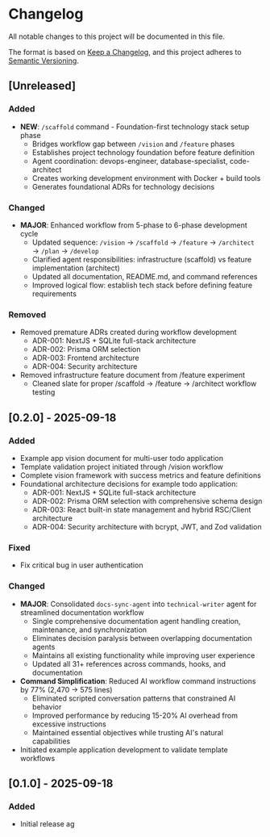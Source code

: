 # Changelog

All notable changes to this project will be documented in this file.

The format is based on [Keep a Changelog](https://keepachangelog.com/en/1.0.0/), and this project adheres to [Semantic Versioning](https://semver.org/spec/v2.0.0.html).

## [Unreleased]

### Added

- **NEW**: `/scaffold` command - Foundation-first technology stack setup phase
  - Bridges workflow gap between `/vision` and `/feature` phases
  - Establishes project technology foundation before feature definition
  - Agent coordination: devops-engineer, database-specialist, code-architect
  - Creates working development environment with Docker + build tools
  - Generates foundational ADRs for technology decisions

### Changed

- **MAJOR**: Enhanced workflow from 5-phase to 6-phase development cycle
  - Updated sequence: `/vision` → `/scaffold` → `/feature` → `/architect` → `/plan` → `/develop`
  - Clarified agent responsibilities: infrastructure (scaffold) vs feature implementation (architect)
  - Updated all documentation, README.md, and command references
  - Improved logical flow: establish tech stack before defining feature requirements

### Removed

- Removed premature ADRs created during workflow development
  - ADR-001: NextJS + SQLite full-stack architecture
  - ADR-002: Prisma ORM selection
  - ADR-003: Frontend architecture
  - ADR-004: Security architecture
- Removed infrastructure feature document from /feature experiment
  - Cleaned slate for proper /scaffold → /feature → /architect workflow testing

## [0.2.0] - 2025-09-18

### Added

- Example app vision document for multi-user todo application
- Template validation project initiated through /vision workflow
- Complete vision framework with success metrics and feature definitions
- Foundational architecture decisions for example todo application:
  - ADR-001: NextJS + SQLite full-stack architecture
  - ADR-002: Prisma ORM selection with comprehensive schema design
  - ADR-003: React built-in state management and hybrid RSC/Client architecture
  - ADR-004: Security architecture with bcrypt, JWT, and Zod validation

### Fixed

- Fix critical bug in user authentication

### Changed

- **MAJOR**: Consolidated `docs-sync-agent` into `technical-writer` agent for streamlined documentation workflow
  - Single comprehensive documentation agent handling creation, maintenance, and synchronization
  - Eliminates decision paralysis between overlapping documentation agents
  - Maintains all existing functionality while improving user experience
  - Updated all 31+ references across commands, hooks, and documentation
- **Command Simplification**: Reduced AI workflow command instructions by 77% (2,470 → 575 lines)
  - Eliminated scripted conversation patterns that constrained AI behavior
  - Improved performance by reducing 15-20% AI overhead from excessive instructions
  - Maintained essential objectives while trusting AI's natural capabilities
- Initiated example application development to validate template workflows

## [0.1.0] - 2025-09-18

### Added

- Initial release ag
